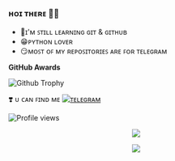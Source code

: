 ### ʜᴏɪ ᴛʜᴇʀᴇ 👋🔥

<!--
**Itsunknown-12/Itsunknown-12** is a ✨ _special_ ✨ repository because its `README.md` (this file) appears on your GitHub profile.

Here are some ideas to get you started:

- 🔭 I’m currently working on ...
- 🌱 I’m currently learning ...
- 👯 I’m looking to collaborate on ...
- 🤔 I’m looking for help with ...
- 💬 Ask me about ...
- 📫 How to reach me: ...
- 😄 Pronouns: ...
- ⚡ Fun fact: ...
-->
<p align="center">
</p>

- 👀ɪ'ᴍ ꜱᴛɪʟʟ ʟᴇᴀʀɴɪɴɢ ɢɪᴛ & ɢɪᴛʜᴜʙ
- 😁ᴘʏᴛʜᴏɴ ʟᴏᴠᴇʀ
- 😏ᴍᴏꜱᴛ ᴏꜰ ᴍʏ ʀᴇᴘᴏꜱɪᴛᴏʀɪᴇꜱ ᴀʀᴇ ꜰᴏʀ ᴛᴇʟᴇɢʀᴀᴍ

<b>GitHub Awards</b></summary><br/>

![Github Trophy](https://github-profile-trophy.vercel.app/?username=Itsunknown-12)

</details


## ❣️ ᴜ ᴄᴀɴ ꜰɪɴᴅ ᴍᴇ [![ᴛᴇʟᴇɢʀᴀᴍ](https://img.shields.io/badge/telegram-1b77FF.svg?style=for-the-badge&logo=telegram)](https://t.me/Timesisnotwaiting) 
<br>


![Profile views](https://komarev.com/ghpvc/?username=Itsunknown-12&color=blue&style=flat-square&label=Profile+Views)

<p align="center"><a href="https://github.com/Itsunknown-12"><img src="https://github-readme-stats.vercel.app/api?username=Itsunknown-12&show_icons=true&theme=radical"></a></p>
<p align="center"><a href="https://github.com/Itsunknown-12"><img src="https://github-readme-stats.vercel.app/api/top-langs/?username=itsunknown-12&theme=radical&layout=compact"></a></p> 
